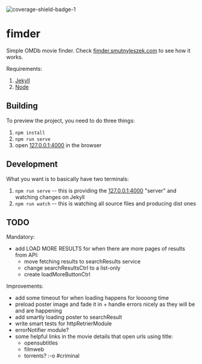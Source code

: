 ![coverage-shield-badge-1](https://img.shields.io/badge/coverage-88.54%25-yellow.svg)

# fimder

Simple OMDb movie finder. Check [fimder.smutnyleszek.com](https://fimder.smutnyleszek.com) to see how it works.

Requirements:

1. [Jekyll](http://jekyllrb.com/)
2. [Node](https://nodejs.org)

## Building

To preview the project, you need to do three things:

1. `npm install`
2. `npm run serve`
3. open [127.0.0.1:4000](http://127.0.0.1:4000/) in the browser

## Development

What you want is to basically have two terminals:

1. `npm run serve` -- this is providing the [127.0.0.1:4000](http://127.0.0.1:4000/) "server" and watching changes on Jekyll
2. `npm run watch` -- this is watching all source files and producing dist ones

## TODO

Mandatory:

- add LOAD MORE RESULTS for when there are more pages of results from API:
    - move fetching results to searchResults service
    - change searchResultsCtrl to a list-only
    - create loadMoreButtonCtrl

Improvements:

- add some timeout for when loading happens for loooong time
- preload poster image and fade it in + handle errors nicely as they will be and are happening
- add smartly loading poster to searchResult
- write smart tests for httpRetrierModule
- errorNotifier module?
- some helpful links in the movie details that open urls using title:
    - opensubtitles
    - filmweb
    - torrents? :-o #criminal
